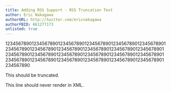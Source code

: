 ```yaml
---
title: Adding RSS Support - RSS Truncation Test
author: Eric Nakagawa
authorURL: http://twitter.com/ericnakagawa
authorFBID: 661277173
unlisted: true
---
```


1234567890123456789012345678901234567890123456789012345678901234567890123456789012345678901234567890123456789012345678901234567890123456789012345678901234567890123456789012345678901234567890123456789012345678901234567890123456789012345678901234567890

This should be truncated.

<!--truncate-->

This line should never render in XML.
